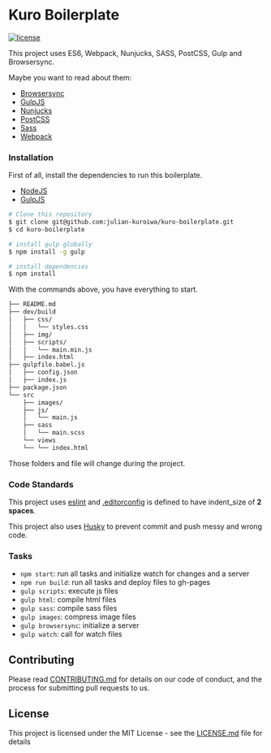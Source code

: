 # Kuro Boilerplate

[![license](https://img.shields.io/github/license/mashape/apistatus.svg)](https://github.com/julian-kuroiwa/Kuro-Boilerplate/blob/master/LICENSE.md)

This project uses ES6, Webpack, Nunjucks, SASS, PostCSS, Gulp and Browsersync.

Maybe you want to read about them:
- [Browsersync](https://www.browsersync.io/)
- [GulpJS](http://gulpjs.com/)
- [Nunjucks](https://mozilla.github.io/nunjucks/)
- [PostCSS](https://postcss.org/)
- [Sass](http://sass-lang.com/)
- [Webpack](https://webpack.js.org/)

### Installation

First of all, install the dependencies to run this boilerplate.

- [NodeJS](http://nodejs.org/)
- [GulpJS](http://gulpjs.com/)

```sh
# Clone this repository
$ git clone git@github.com:julian-kuroiwa/kuro-boilerplate.git
$ cd kuro-boilerplate

# install gulp globally
$ npm install -g gulp

# install dependencies
$ npm install

```

With the commands above, you have everything to start.

```sh
├── README.md
├── dev/build
│   ├── css/
│   │   └── styles.css
│   ├── img/
│   ├── scripts/
│   │   └── main.min.js
│   ├── index.html
├── gulpfile.babel.js
│   ├── config.json
│   ├── index.js
├── package.json
└── src
    ├── images/
    ├── js/
    │   └── main.js
    ├── sass
    │   └── main.scss
    └── views
    └── └── index.html
```

Those folders and file will change during the project.

### Code Standards

This project uses [eslint](http://eslint.org/) and [.editorconfig](https://github.com/julian-kuroiwa/Kuro-Boilerplate/blob/master/.editorconfig) is defined to have indent_size of **2 spaces**.

This project also uses [Husky](https://github.com/typicode/husky) to prevent commit and push messy and wrong code.

### Tasks

- `npm start`: run all tasks and initialize watch for changes and a server
- `npm run build`: run all tasks and deploy files to gh-pages
- `gulp scripts`: execute js files
- `gulp html`: compile html files
- `gulp sass`: compile sass files
- `gulp images`: compress image files
- `gulp browsersync`: initialize a server
- `gulp watch`: call for watch files

## Contributing

Please read [CONTRIBUTING.md](CONTRIBUTING.md) for details on our code of conduct, and the process for submitting pull requests to us.

## License

This project is licensed under the MIT License - see the [LICENSE.md](LICENSE.md) file for details
